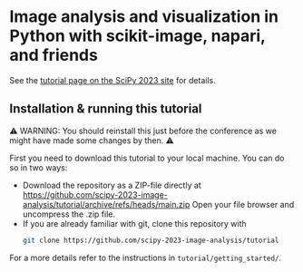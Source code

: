 # Image analysis and visualization in Python with scikit-image, napari, and friends

See the [tutorial page on the SciPy 2023
site](https://cfp.scipy.org/2023/talk/NEUUKG/) for details.

## Installation & running this tutorial

⚠️ WARNING: You should reinstall this just before the conference as we might
have made some changes by then. ⚠️

First you need to download this tutorial to your local machine.
You can do so in two ways:
- Download the repository as a ZIP-file directly at 
  https://github.com/scipy-2023-image-analysis/tutorial/archive/refs/heads/main.zip
  Open your file browser and uncompress the .zip file. 
- If you are already familiar with git, clone this repository with
  ```sh
  git clone https://github.com/scipy-2023-image-analysis/tutorial
  ```

For a more details refer to the instructions in `tutorial/getting_started/`.  
